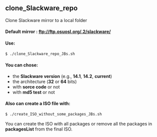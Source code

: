 ## clone_Slackware_repo
Clone Slackware mirror to a local folder

#### Default mirror : ftp://ftp.osuosl.org/.2/slackware/

#### Use:
```sh
$ ./clone_Slackware_repo_JBs.sh
```

#### You can chose:
* the **Slackware version** (e.g., **14.1**, **14.2**, **current**)
* the architecture (**32** or **64** bits)
* with **sorce code** or not
* with **md5 test** or not

#### Also can create a ISO file with:

```sh
$ ./create_ISO_without_some_packages_JBs.sh
```
You can create the ISO with all packages or remove all the packages in **packagesList** from the final ISO.
